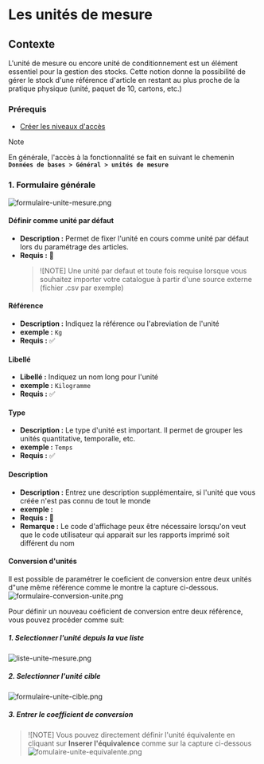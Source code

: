 # Les unités de mesure

## Contexte

L'unité de mesure ou encore unité de conditionnement est un élément essentiel pour la gestion des stocks. Cette notion donne la possibilité de gérer le stock d'une référence d'article en restant au plus proche de la pratique physique (unité, paquet de 10, cartons, etc.)
</br>

### Prérequis

- [Créer les niveaux d'accès](niveau-d-acces.md)

> [!NOTE]  
> En générale, l'accès à la fonctionnalité se fait en suivant le chemenin **`Données de bases > Général > unités de mesure`**

### 1. Formulaire générale

![formulaire-unite-mesure.png](https://i.postimg.cc/dtCqPdYg/formulaire-unite-mesure.png)

#### **Définir comme unité par défaut**

- **Description :** Permet de fixer l'unité en cours comme unité par défaut lors du paramétrage des articles.
- **Requis :** :no_entry_sign:
  > ![NOTE] Une unité par defaut et toute fois requise lorsque vous souhaitez importer votre catalogue à partir d'une source externe (fichier .csv par exemple)

#### **Référence**

- **Description :** Indiquez la référence ou l'abreviation de l'unité
- **exemple :** `Kg`
- **Requis :** ✅

#### **Libellé**

- **Libellé :** Indiquez un nom long pour l'unité
- **exemple :** `Kilogramme`
- **Requis :** ✅

#### **Type**

- **Description :** Le type d'unité est important. Il permet de grouper les unités quantitative, temporalle, etc.
- **exemple :** `Temps`
- **Requis :** ✅

#### **Description**

- **Description :** Entrez une description supplémentaire, si l'unité que vous créée n'est pas connu de tout le monde
- **exemple :**
- **Requis :** :no_entry_sign:
- **Remarque :** Le code d'affichage peux être nécessaire lorsqu'on veut que le code utilisateur qui apparait sur les rapports imprimé soit différent du nom

#### **Conversion d'unités**

Il est possible de paramétrer le coeficient de conversion entre deux unités d"une même référence comme le montre la capture ci-dessous.
![formulaire-conversion-unite.png](https://i.postimg.cc/W4gWsN3N/formulaire-conversion-unite.png)<br/>

Pour définir un nouveau coéficient de conversion entre deux référence, vous pouvez procéder comme suit:

##### 1. Selectionner l'unité depuis la vue liste

![liste-unite-mesure.png](https://i.postimg.cc/6pwhJDSR/liste-unite-mesure.png)

##### 2. Selectionner l'unité cible

![formulaire-unite-cible.png](https://i.postimg.cc/DfLsvx1c/formulaire-unite-cible.png)

##### 3. Entrer le coefficient de conversion

> ![NOTE]
> Vous pouvez directement définir l'unité équivalente en cliquant sur **Inserer l'équivalence** comme sur la capture ci-dessous
> ![fomulaire-unite-equivalente.png](https://i.postimg.cc/G2NZXcXv/fomulaire-unite-equivalente.png)
